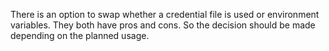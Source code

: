 There is an option to swap whether a credential file is used or environment variables.
They both have pros and cons. So the decision should be made depending on the planned usage.

